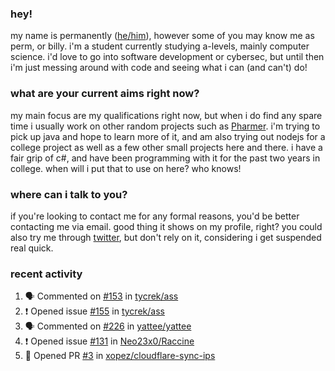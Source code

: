 ### hey!
my name is permanently ([he/him](https://pronoun.is/he)), however some of you may know me as perm, or billy. i'm a student currently studying a-levels, mainly computer science. i'd love to go into software development or cybersec, but until then i'm just messing around with code and seeing what i can (and can't) do!

### what are your current aims right now?
my main focus are my qualifications right now, but when i do find any spare time i usually work on other random projects such as [Pharmer](https://github.com/Permanently/Pharmer). i'm trying to pick up java and hope to learn more of it, and am also trying out nodejs for a college project as well as a few other small projects here and there. i have a fair grip of c#, and have been programming with it for the past two years in college. when will i put that to use on here? who knows!

### where can i talk to you?
if you're looking to contact me for any formal reasons, you'd be better contacting me via email. good thing it shows on my profile, right? you could also try me through [twitter](https://twitter.com/permanentlay), but don't rely on it, considering i get suspended real quick.

### recent activity
<!--START_SECTION:activity-->
1. 🗣 Commented on [#153](https://github.com/tycrek/ass/issues/153) in [tycrek/ass](https://github.com/tycrek/ass)
2. ❗️ Opened issue [#155](https://github.com/tycrek/ass/issues/155) in [tycrek/ass](https://github.com/tycrek/ass)
3. 🗣 Commented on [#226](https://github.com/yattee/yattee/issues/226) in [yattee/yattee](https://github.com/yattee/yattee)
4. ❗️ Opened issue [#131](https://github.com/Neo23x0/Raccine/issues/131) in [Neo23x0/Raccine](https://github.com/Neo23x0/Raccine)
5. 💪 Opened PR [#3](https://github.com/xopez/cloudflare-sync-ips/pull/3) in [xopez/cloudflare-sync-ips](https://github.com/xopez/cloudflare-sync-ips)
<!--END_SECTION:activity-->
